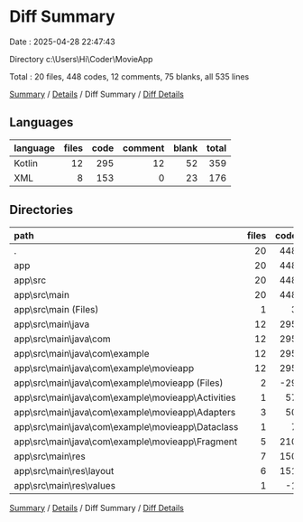 # Diff Summary

Date : 2025-04-28 22:47:43

Directory c:\\Users\\Hi\\Coder\\MovieApp

Total : 20 files,  448 codes, 12 comments, 75 blanks, all 535 lines

[Summary](results.md) / [Details](details.md) / Diff Summary / [Diff Details](diff-details.md)

## Languages
| language | files | code | comment | blank | total |
| :--- | ---: | ---: | ---: | ---: | ---: |
| Kotlin | 12 | 295 | 12 | 52 | 359 |
| XML | 8 | 153 | 0 | 23 | 176 |

## Directories
| path | files | code | comment | blank | total |
| :--- | ---: | ---: | ---: | ---: | ---: |
| . | 20 | 448 | 12 | 75 | 535 |
| app | 20 | 448 | 12 | 75 | 535 |
| app\\src | 20 | 448 | 12 | 75 | 535 |
| app\\src\\main | 20 | 448 | 12 | 75 | 535 |
| app\\src\\main (Files) | 1 | 3 | 0 | 1 | 4 |
| app\\src\\main\\java | 12 | 295 | 12 | 52 | 359 |
| app\\src\\main\\java\\com | 12 | 295 | 12 | 52 | 359 |
| app\\src\\main\\java\\com\\example | 12 | 295 | 12 | 52 | 359 |
| app\\src\\main\\java\\com\\example\\movieapp | 12 | 295 | 12 | 52 | 359 |
| app\\src\\main\\java\\com\\example\\movieapp (Files) | 2 | -29 | 0 | -10 | -39 |
| app\\src\\main\\java\\com\\example\\movieapp\\Activities | 1 | 57 | 0 | 16 | 73 |
| app\\src\\main\\java\\com\\example\\movieapp\\Adapters | 3 | 50 | 0 | 11 | 61 |
| app\\src\\main\\java\\com\\example\\movieapp\\Dataclass | 1 | 7 | 0 | 2 | 9 |
| app\\src\\main\\java\\com\\example\\movieapp\\Fragment | 5 | 210 | 12 | 33 | 255 |
| app\\src\\main\\res | 7 | 150 | 0 | 22 | 172 |
| app\\src\\main\\res\\layout | 6 | 151 | 0 | 22 | 173 |
| app\\src\\main\\res\\values | 1 | -1 | 0 | 0 | -1 |

[Summary](results.md) / [Details](details.md) / Diff Summary / [Diff Details](diff-details.md)